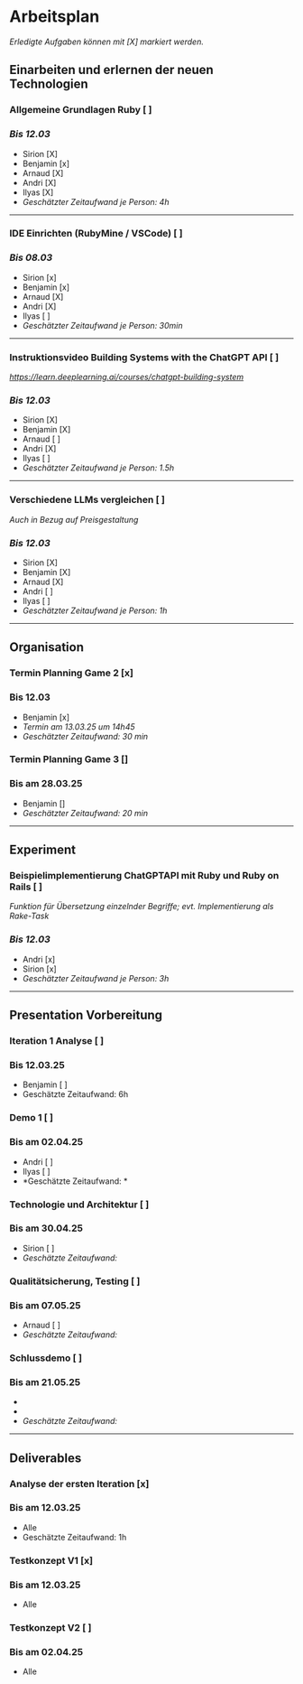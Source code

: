 # Arbeitsplan
*Erledigte Aufgaben können mit [X] markiert werden.*

## Einarbeiten und erlernen der neuen Technologien
### Allgemeine Grundlagen Ruby [ ] 
### *Bis 12.03*
* Sirion [X]
* Benjamin [x]
* Arnaud [X]
* Andri [X]
* Ilyas [X]
* *Geschätzter Zeitaufwand je Person: 4h* 
---
### IDE Einrichten (RubyMine / VSCode) [ ]
### *Bis 08.03*
* Sirion [x]
* Benjamin [x]
* Arnaud [X]
* Andri [X]
* Ilyas [ ]
* *Geschätzter Zeitaufwand je Person: 30min* 
---
### Instruktionsvideo Building Systems with the ChatGPT API [ ]
*https://learn.deeplearning.ai/courses/chatgpt-building-system*
### *Bis 12.03*
* Sirion [X]
* Benjamin [X]
* Arnaud [ ]
* Andri [X]
* Ilyas [ ]
* *Geschätzter Zeitaufwand je Person: 1.5h* 
---
### Verschiedene LLMs vergleichen [ ]
*Auch in Bezug auf Preisgestaltung*
### *Bis 12.03*
* Sirion [X]
* Benjamin [X]
* Arnaud [X]
* Andri [ ]
* Ilyas [ ]
* *Geschätzter Zeitaufwand je Person: 1h* 
---
## Organisation
### Termin Planning Game 2 [x]
### Bis 12.03
* Benjamin [x]     
* *Termin am 13.03.25 um 14h45*
* *Geschätzter Zeitaufwand: 30 min*
### Termin Planning Game 3 []
### Bis am 28.03.25 
* Benjamin []
* *Geschätzter Zeitaufwand: 20 min*
---
## Experiment
### Beispielimplementierung ChatGPTAPI mit Ruby und Ruby on Rails [ ]
*Funktion für Übersetzung einzelnder Begriffe; evt. Implementierung als Rake-Task*
### *Bis 12.03*
* Andri [x]
* Sirion [x]
* *Geschätzter Zeitaufwand je Person: 3h* 
---
## Presentation Vorbereitung 
### Iteration 1 Analyse [ ]
### Bis 12.03.25
* Benjamin [ ]
* Geschätzte Zeitaufwand: 6h
### Demo 1 [ ]
### Bis am 02.04.25
* Andri [ ]
* Ilyas [ ]
* *Geschätzte Zeitaufwand: *
### Technologie und Architektur [ ]
### Bis am 30.04.25
* Sirion [ ]
* *Geschätzte Zeitaufwand:*
### Qualitätsicherung, Testing [ ]
### Bis am 07.05.25
* Arnaud [ ]
* *Geschätzte Zeitaufwand:*

### Schlussdemo [ ]
### Bis am 21.05.25
*
*
* *Geschätzte Zeitaufwand:*

---
## Deliverables 
### Analyse der ersten Iteration [x]
### Bis am 12.03.25
* Alle 
* Geschätzte Zeitaufwand: 1h
### Testkonzept V1 [x]
### Bis am 12.03.25
* Alle
### Testkonzept V2 [ ]
### Bis am 02.04.25
* Alle


